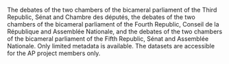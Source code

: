 The debates of the two chambers of the bicameral parliament of the Third Republic, Sénat and Chambre des députés, the debates of the two chambers of the bicameral parliament of the Fourth Republic, Conseil de la République and Assemblée Nationale, and the debates of the two chambers of the bicameral parliament of the Fifth Republic, Sénat and Assemblée Nationale. Only limited metadata is available. The datasets are accessible for the AP project members only.
